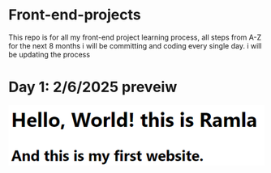 # Front-end-projects
This repo is for all my front-end project learning process, all steps from A-Z
for the next 8 months i will be committing and coding  every single day.
i will be updating the process

# Day 1:    2/6/2025  preveiw
![alt text](<Screenshot 2025-06-02 122914.png>)